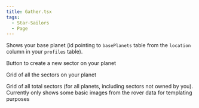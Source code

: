 ```yaml
---
title: Gather.tsx
tags:
  - Star-Sailors
  - Page
---
```

Shows your base planet (id pointing to `basePlanets` table from the `location` column in your `profiles` table).

Button to create a new sector on your planet

Grid of all the sectors on your planet

Grid of all total sectors (for all planets, including sectors not owned by you). Currently only shows some basic images from the rover data for templating purposes